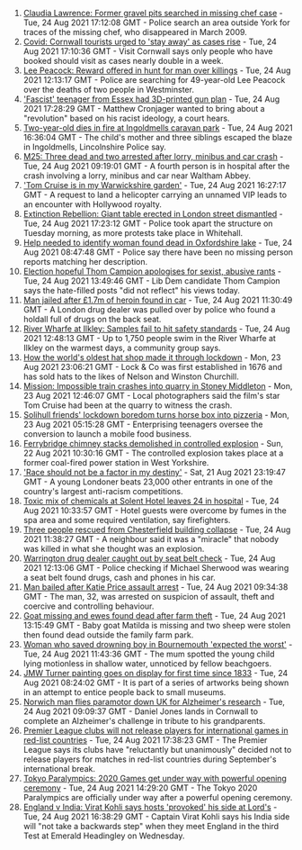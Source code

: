 1. [Claudia Lawrence: Former gravel pits searched in missing chef case](https://www.bbc.co.uk/news/uk-england-york-north-yorkshire-58320985?at_medium=RSS&at_campaign=KARANGA) - Tue, 24 Aug 2021 17:12:08 GMT - Police search an area outside York for traces of the missing chef, who disappeared in March 2009.
2. [Covid: Cornwall tourists urged to 'stay away' as cases rise](https://www.bbc.co.uk/news/uk-england-cornwall-58318695?at_medium=RSS&at_campaign=KARANGA) - Tue, 24 Aug 2021 17:10:36 GMT - Visit Cornwall says only people who have booked should visit as cases nearly double in a week.
3. [Lee Peacock: Reward offered in hunt for man over killings](https://www.bbc.co.uk/news/uk-england-london-58318998?at_medium=RSS&at_campaign=KARANGA) - Tue, 24 Aug 2021 12:13:17 GMT - Police are searching for 49-year-old Lee Peacock over the deaths of two people in Westminster.
4. ['Fascist' teenager from Essex had 3D-printed gun plan](https://www.bbc.co.uk/news/uk-england-essex-58322653?at_medium=RSS&at_campaign=KARANGA) - Tue, 24 Aug 2021 17:28:29 GMT - Matthew Cronjager wanted to bring about a "revolution" based on his racist ideology, a court hears.
5. [Two-year-old dies in fire at Ingoldmells caravan park](https://www.bbc.co.uk/news/uk-england-lincolnshire-58319097?at_medium=RSS&at_campaign=KARANGA) - Tue, 24 Aug 2021 16:36:04 GMT - The child's mother and three siblings escaped the blaze in Ingoldmells, Lincolnshire Police say.
6. [M25: Three dead and two arrested after lorry, minibus and car crash](https://www.bbc.co.uk/news/uk-england-essex-58312144?at_medium=RSS&at_campaign=KARANGA) - Tue, 24 Aug 2021 09:19:01 GMT - A fourth person is in hospital after the crash involving a lorry, minibus and car near Waltham Abbey.
7. ['Tom Cruise is in my Warwickshire garden'](https://www.bbc.co.uk/news/uk-england-coventry-warwickshire-58322732?at_medium=RSS&at_campaign=KARANGA) - Tue, 24 Aug 2021 16:27:17 GMT - A request to land a helicopter carrying an unnamed VIP leads to an encounter with Hollywood royalty.
8. [Extinction Rebellion: Giant table erected in London street dismantled](https://www.bbc.co.uk/news/uk-england-london-58319001?at_medium=RSS&at_campaign=KARANGA) - Tue, 24 Aug 2021 17:23:12 GMT - Police took apart the structure on Tuesday morning, as more protests take place in Whitehall.
9. [Help needed to identify woman found dead in Oxfordshire lake](https://www.bbc.co.uk/news/uk-england-oxfordshire-58306617?at_medium=RSS&at_campaign=KARANGA) - Tue, 24 Aug 2021 08:47:48 GMT - Police say there have been no missing person reports matching her description.
10. [Election hopeful Thom Campion apologises for sexist, abusive rants](https://www.bbc.co.uk/news/uk-england-tyne-58317634?at_medium=RSS&at_campaign=KARANGA) - Tue, 24 Aug 2021 13:49:46 GMT - Lib Dem candidate Thom Campion says the hate-filled posts "did not reflect" his views today.
11. [Man jailed after £1.7m of heroin found in car](https://www.bbc.co.uk/news/uk-england-cambridgeshire-58317619?at_medium=RSS&at_campaign=KARANGA) - Tue, 24 Aug 2021 11:30:49 GMT - A London drug dealer was pulled over by police who found a holdall full of drugs on the back seat.
12. [River Wharfe at Ilkley: Samples fail to hit safety standards](https://www.bbc.co.uk/news/uk-england-leeds-58315205?at_medium=RSS&at_campaign=KARANGA) - Tue, 24 Aug 2021 12:48:13 GMT - Up to 1,750 people swim in the River Wharfe at Ilkley on the warmest days, a community group says.
13. [How the world's oldest hat shop made it through lockdown](https://www.bbc.co.uk/news/uk-england-london-58307552?at_medium=RSS&at_campaign=KARANGA) - Mon, 23 Aug 2021 23:06:21 GMT - Lock & Co was first established in 1676 and has sold hats to the likes of Nelson and Winston Churchill.
14. [Mission: Impossible train crashes into quarry in Stoney Middleton](https://www.bbc.co.uk/news/uk-england-derbyshire-58307832?at_medium=RSS&at_campaign=KARANGA) - Mon, 23 Aug 2021 12:46:07 GMT - Local photographers said the film's star Tom Cruise had been at the quarry to witness the crash.
15. [Solihull friends' lockdown boredom turns horse box into pizzeria](https://www.bbc.co.uk/news/uk-england-birmingham-58283884?at_medium=RSS&at_campaign=KARANGA) - Mon, 23 Aug 2021 05:15:28 GMT - Enterprising teenagers oversee the conversion to launch a mobile food business.
16. [Ferrybridge chimney stacks demolished in controlled explosion](https://www.bbc.co.uk/news/uk-england-leeds-58297602?at_medium=RSS&at_campaign=KARANGA) - Sun, 22 Aug 2021 10:30:16 GMT - The controlled explosion takes place at a former coal-fired power station in West Yorkshire.
17. ['Race should not be a factor in my destiny'](https://www.bbc.co.uk/news/uk-england-london-58283709?at_medium=RSS&at_campaign=KARANGA) - Sat, 21 Aug 2021 23:19:47 GMT - A young Londoner beats 23,000 other entrants in one of the country's largest anti-racism competitions.
18. [Toxic mix of chemicals at Solent Hotel leaves 24 in hospital](https://www.bbc.co.uk/news/uk-england-hampshire-58315780?at_medium=RSS&at_campaign=KARANGA) - Tue, 24 Aug 2021 10:33:57 GMT - Hotel guests were overcome by fumes in the spa area and some required ventilation, say firefighters.
19. [Three people rescued from Chesterfield building collapse](https://www.bbc.co.uk/news/uk-england-derbyshire-58315770?at_medium=RSS&at_campaign=KARANGA) - Tue, 24 Aug 2021 11:38:27 GMT - A neighbour said it was a "miracle" that nobody was killed in what she thought was an explosion.
20. [Warrington drug dealer caught out by seat belt check](https://www.bbc.co.uk/news/uk-england-manchester-58307598?at_medium=RSS&at_campaign=KARANGA) - Tue, 24 Aug 2021 12:13:06 GMT - Police checking if Michael Sherwood was wearing a seat belt found drugs, cash and phones in his car.
21. [Man bailed after Katie Price assault arrest](https://www.bbc.co.uk/news/uk-england-essex-58315334?at_medium=RSS&at_campaign=KARANGA) - Tue, 24 Aug 2021 09:34:38 GMT - The man, 32, was arrested on suspicion of assault, theft and coercive and controlling behaviour.
22. [Goat missing and ewes found dead after farm theft](https://www.bbc.co.uk/news/uk-england-leicestershire-58318698?at_medium=RSS&at_campaign=KARANGA) - Tue, 24 Aug 2021 13:15:49 GMT - Baby goat Matilda is missing and two sheep were stolen then found dead outside the family farm park.
23. [Woman who saved drowning boy in Bournemouth 'expected the worst'](https://www.bbc.co.uk/news/uk-england-dorset-58306620?at_medium=RSS&at_campaign=KARANGA) - Tue, 24 Aug 2021 11:43:36 GMT - The mum spotted the young child lying motionless in shallow water, unnoticed by fellow beachgoers.
24. [JMW Turner painting goes on display for first time since 1833](https://www.bbc.co.uk/news/entertainment-arts-58315142?at_medium=RSS&at_campaign=KARANGA) - Tue, 24 Aug 2021 08:24:02 GMT - It is part of a series of artworks being shown in an attempt to entice people back to small museums.
25. [Norwich man flies paramotor down UK for Alzheimer's research](https://www.bbc.co.uk/news/uk-england-norfolk-58304512?at_medium=RSS&at_campaign=KARANGA) - Tue, 24 Aug 2021 09:09:37 GMT - Daniel Jones lands in Cornwall to complete an Alzheimer's challenge in tribute to his grandparents.
26. [Premier League clubs will not release players for international games in red-list countries](https://www.bbc.co.uk/sport/football/58322829?at_medium=RSS&at_campaign=KARANGA) - Tue, 24 Aug 2021 17:38:23 GMT - The Premier League says its clubs have "reluctantly but unanimously" decided not to release players for matches in red-list countries during September's international break.
27. [Tokyo Paralympics: 2020 Games get under way with powerful opening ceremony](https://www.bbc.co.uk/sport/disability-sport/58316181?at_medium=RSS&at_campaign=KARANGA) - Tue, 24 Aug 2021 14:29:20 GMT - The Tokyo 2020 Paralympics are officially under way after a powerful opening ceremony.
28. [England v India: Virat Kohli says hosts 'provoked' his side at Lord's](https://www.bbc.co.uk/sport/cricket/58310819?at_medium=RSS&at_campaign=KARANGA) - Tue, 24 Aug 2021 16:38:29 GMT - Captain Virat Kohli says his India side will "not take a backwards step" when they meet England in the third Test at Emerald Headingley on Wednesday.
